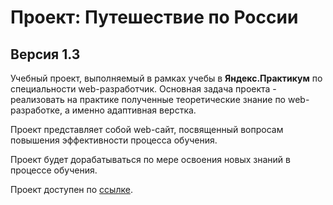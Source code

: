 # Проект: Путешествие по России
## Версия 1.3

Учебный проект, выполняемый в рамках учебы в **Яндекс.Практикум** по специальности web-разработчик. Основная задача проекта - реализовать на практике полученные теоретические знание по web-разработке, а именно адаптивная верстка.

Проект представляет собой web-сайт, посвященный вопросам повышения эффективности процесса обучения.

Проект будет дорабатываться по мере освоения новых знаний в процессе обучения.

Проект доступен по [ссылке](https://gazievri.github.io/russian-travel/).
